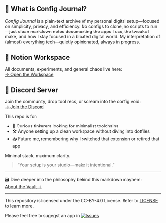 ## 📓 What is Config Journal?

*Config Journal* is a plain-text archive of my personal digital setup—focused on simplicity, privacy, and efficiency. No configs to clone, no scripts to run—just clean markdown notes documenting the apps I use, the tweaks I make, and how I stay focused in a bloated digital world. My interpretation of (almost) everything tech—quietly opinionated, always in progress.


## 📎 Notion Workspace  
All documents, experiments, and general chaos live here:  
[→ Open the Workspace](https://www.notion.so/config-journal-docs/Patch-Notes-21d5c699f59d808e91e4fb20e356978b?source=copy_link)


## 💬 Discord Server  
Join the community, drop tool recs, or scream into the config void:  
[→ Join the Discord](https://discord.gg/HnhnMR9kBk)

This repo is for:
- 🧠 Curious tinkerers looking for minimalist toolchains
- 🛠️ Anyone setting up a clean workspace without diving into dotfiles
- 📥 Future me, remembering why I switched that extension or retired that app

Minimal stack, maximum clarity.

> “Your setup is your studio—make it intentional.”

---

🗃️ Dive deeper into the philosophy behind this markdown mayhem:  
 [About the Vault →](about-the-vault.md)

---

This repository is licensed under the CC-BY-4.0 License. Refer to [LICENSE](LICENSE.md) to learn more.

Please feel free to sugegst an app in [![Issues](https://img.shields.io/badge/Issues-blue)](https://github.com/zakdev12312/config-journal/issues)
